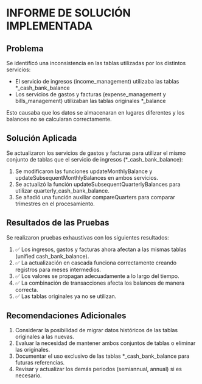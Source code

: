 # INFORME DE SOLUCIÓN IMPLEMENTADA

## Problema
Se identificó una inconsistencia en las tablas utilizadas por los distintos servicios:
- El servicio de ingresos (income_management) utilizaba las tablas *_cash_bank_balance
- Los servicios de gastos y facturas (expense_management y bills_management) utilizaban las tablas originales *_balance

Esto causaba que los datos se almacenaran en lugares diferentes y los balances no se calcularan correctamente.

## Solución Aplicada
Se actualizaron los servicios de gastos y facturas para utilizar el mismo conjunto de tablas que el servicio de ingresos (*_cash_bank_balance):

1. Se modificaron las funciones updateMonthlyBalance y updateSubsequentMonthlyBalances en ambos servicios.
2. Se actualizó la función updateSubsequentQuarterlyBalances para utilizar quarterly_cash_bank_balance.
3. Se añadió una función auxiliar compareQuarters para comparar trimestres en el procesamiento.

## Resultados de las Pruebas
Se realizaron pruebas exhaustivas con los siguientes resultados:

1. ✅ Los ingresos, gastos y facturas ahora afectan a las mismas tablas (unified cash_bank_balance).
2. ✅ La actualización en cascada funciona correctamente creando registros para meses intermedios.
3. ✅ Los valores se propagan adecuadamente a lo largo del tiempo.
4. ✅ La combinación de transacciones afecta los balances de manera correcta.
5. ✅ Las tablas originales ya no se utilizan.

## Recomendaciones Adicionales

1. Considerar la posibilidad de migrar datos históricos de las tablas originales a las nuevas.
2. Evaluar la necesidad de mantener ambos conjuntos de tablas o eliminar las originales.
3. Documentar el uso exclusivo de las tablas *_cash_bank_balance para futuras referencias.
4. Revisar y actualizar los demás periodos (semiannual, annual) si es necesario.

